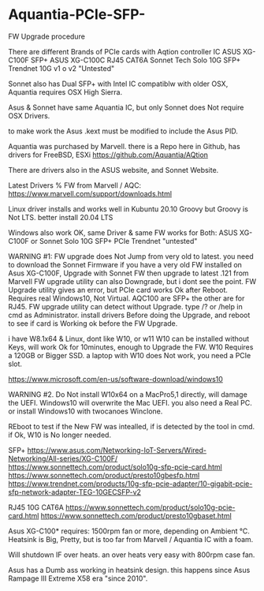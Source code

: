 # Aquantia-PCIe-SFP-
FW Upgrade procedure

There are different Brands of PCIe cards with Aqtion controller IC
ASUS XG-C100F SFP+
ASUS XG-C100C RJ45 CAT6A
Sonnet Tech Solo 10G SFP+
Trendnet 10G v1 o v2 "Untested"

Sonnet also has Dual SFP+ with Intel IC
compatiblw with older OSX,
Aquantia requires OSX High Sierra.

Asus & Sonnet have same Aquantia IC,
but only Sonnet does Not require OSX Drivers.

to make work the Asus .kext must be modified to include the Asus PID.

Aquantia was purchased by Marvell.
there is a Repo here in Github,
has drivers for FreeBSD, ESXi
https://github.com/Aquantia/AQtion

There are drivers also in the ASUS website,
and Sonnet Website.

Latest Drivers % FW from Marvell / AQC:
https://www.marvell.com/support/downloads.html

Linux driver installs and works well in Kubuntu 20.10 Groovy
but Groovy is Not LTS.
better install 20.04 LTS

Windows also work OK,
same Driver & same FW works for Both:
ASUS XG-C100F or Sonnet Solo 10G SFP+ PCIe
Trendnet "untested"

WARNING #1:
FW upgrade does Not Jump from very old to latest.
you need to download the Sonnet Firmware if you have a very old FW installed on Asus XG-C100F,
Upgrade with Sonnet FW then upgrade to latest .121 from Marvell
FW upgrade utility can also Downgrade, but i dont see the point.
FW Upgrade utility gives an error, but PCIe card works Ok after Reboot.
Requires real Windows10, Not Virtual.
AQC100 are SFP+
the other are for RJ45.
FW upgrade utility can detect without Upgrade.
type /? or /help
in cmd as Administrator.
install drivers Before doing the Upgrade, and reboot to see if card is Working ok before the FW Upgrade.

i have W8.1x64 & Linux, dont like W10, or w11
W10 can be installed without Keys, will work Ok for 10minutes, enough to Upgrade the FW.
W10 Requires a 120GB or Bigger SSD.
a laptop with W10 does Not work, you need a PCIe slot.

https://www.microsoft.com/en-us/software-download/windows10

WARNING #2.
Do Not install W10x64 on a MacPro5,1 directly, will damage the UEFI.
Windows10 will overwrite the Mac UEFI.
you also need a Real PC.
or install Windows10 with twocanoes Winclone.

REboot to test if the New FW was intealled,
if is detected by the tool in cmd.
if Ok, W10 is No longer needed.

SFP+
https://www.asus.com/Networking-IoT-Servers/Wired-Networking/All-series/XG-C100F/
https://www.sonnettech.com/product/solo10g-sfp-pcie-card.html
https://www.sonnettech.com/product/presto10gbesfp.html
https://www.trendnet.com/products/10g-sfp-pcie-adapter/10-gigabit-pcie-sfp-network-adapter-TEG-10GECSFP-v2

RJ45 10G CAT6A
https://www.sonnettech.com/product/solo10g-pcie-card.html
https://www.sonnettech.com/product/presto10gbaset.html

Asus XG-C100* requires: 1500rpm fan or more, depending on Ambient °C.
Heatsink is Big, Pretty, but is too far from Marvell / Aquantia IC with a foam.

Will shutdown IF over heats.
an over heats very easy with 800rpm case fan.

Asus has a Dumb ass working in heatsink design.
this happens since Asus Rampage III Extreme X58 era "since 2010".
